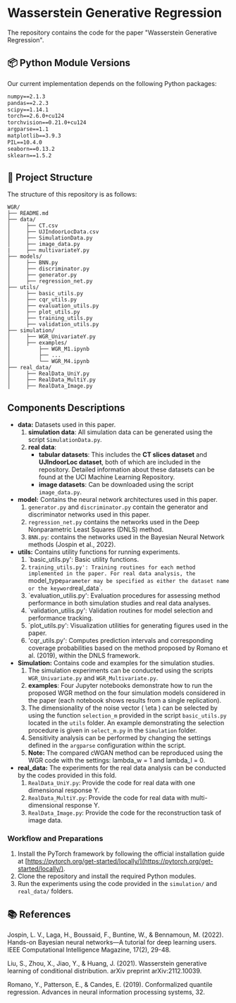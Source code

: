 # Wasserstein Generative Regression
The repository contains the code for the paper "Wasserstein Generative Regression".


## 📦 Python Module Versions
Our current implementation depends on the following Python packages:

```txt
numpy==2.1.3
pandas==2.2.3
scipy==1.14.1
torch==2.6.0+cu124
torchvision==0.21.0+cu124
argparse==1.1  
matplotlib==3.9.3
PIL==10.4.0
seaborn==0.13.2
sklearn==1.5.2
```
 

## 📁 Project Structure 
The structure of this repository is as follows:
``` 
WGR/
├── README.md
├── data/
│     ├── CT.csv
│     ├── UJIndoorLocData.csv
│     ├── SimulationData.py
│     ├── image_data.py
|     ├── multivariateY.py
├── models/
│     ├── BNN.py
│     ├── discriminator.py
│     ├── generator.py
│     ├── regression_net.py
├── utils/
│     ├── basic_utils.py 
│     ├── cqr_utils.py
│     ├── evaluation_utils.py
│     ├── plot_utils.py
│     ├── training_utils.py
│     ├── validation_utils.py
├── simulation/
│     ├── WGR_UnivariateY.py
│     ├── examples/
│         ├── WGR_M1.ipynb
│         ├── ...
│         └── WGR_M4.ipynb
├── real_data/
│     ├── RealData_UniY.py
│     ├── RealData_MultiY.py
│     ├── RealData_Image.py
```

## Components Descriptions
- **data:** Datasets used in this paper.
  1. **simulation data**: All simulation data can be generated using the script `SimulationData.py`.  
  2. **real data**:
     - **tabular datasets**: This includes the **CT slices dataset** and **UJIndoorLoc dataset**, both of which are included in the repository. Detailed information about these datasets can be found at the UCI Machine Learning Repository.  
     - **image datasets**: Can be downloaded using the script `image_data.py`.
- **model:**  Contains the neural network architectures used in this paper.
  1. `generator.py` and `discriminator.py` contain the generator and discriminator networks used in this paper.
  2. `regression_net.py` contains the networks used in the Deep Nonparametric Least Squares (DNLS) method.
  3. `BNN.py`: contains the networks used in the Bayesian Neural Network methods (Jospin et al., 2022).
- **utils:**  Contains utility functions for running experiments.
  1. `basic_utils.py': Basic utility functions.
  2. `training_utils.py': Training routines for each method implemented in the paper. For real data analysis, the `model_type` parameter may be specified as either the dataset name or the keyword `real_data`.
  3. `evaluation_utilis.py': Evaluation procedures for assessing method performance in both simulation studies and real data analyses.  
  4. `validation_utilis.py': Validation routines for model selection and performance tracking.  
  5. `plot_utils.py': Visualization utilities for generating figures used in the paper.
  6. 'cqr_utils.py': Computes prediction intervals and corresponding coverage probabilities based on the method proposed by Romano et al. (2019), within the DNLS framework.
- **Simulation:** Contains code and examples for the simulation studies.  
  1. The simulation experiments can be conducted using the scripts `WGR_Univariate.py` and `WGR_Multivariate.py`.  
  2. **examples**: Four Jupyter notebooks demonstrate how to run the proposed WGR method on the four simulation models considered in the paper (each notebook shows results from a single replication).
  3. The dimensionality of the noise vector \( \eta \) can be selected by using the function `selection_m` provided in the script `basic_utils.py` located in the `utils` folder. An example demonstrating the selection procedure is given in `select_m.py` in the `Simulation` folder.
  4. Sensitivity analysis can be performed by changing the settings defined in the `argparse` configuration within the script.
  5.  **Note:** The compared cWGAN method can be reproduced using the WGR code with the settings: lambda_w = 1 and lambda_l = 0.
- **real_data:** The experiments for the real data analysis can be conducted by the codes provided in this fold.
  1. `RealData_UniY.py`: Provide the code for real data with one dimensional response Y.
  2. `RealData_MultiY.py`: Provide the code for real data with multi-dimensional response Y.
  3. `RealData_Image.py`: Provide the code for the reconstruction task of image data.

### Workflow and Preparations
1. Install the PyTorch framework by following the official installation guide at [https://pytorch.org/get-started/locally/](https://pytorch.org/get-started/locally/).  
2. Clone the repository and install the required Python modules.  
3. Run the experiments using the code provided in the `simulation/` and `real_data/` folders.
   
     
## 📚 References
Jospin, L. V., Laga, H., Boussaid, F., Buntine, W., & Bennamoun, M. (2022). Hands-on Bayesian neural networks—A tutorial for deep learning users. IEEE Computational Intelligence Magazine, 17(2), 29-48.

Liu, S., Zhou, X., Jiao, Y., & Huang, J. (2021). Wasserstein generative learning of conditional distribution. arXiv preprint arXiv:2112.10039.

Romano, Y., Patterson, E., & Candes, E. (2019). Conformalized quantile regression. Advances in neural information processing systems, 32.


